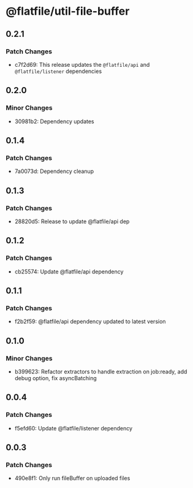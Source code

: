 # @flatfile/util-file-buffer

## 0.2.1

### Patch Changes

- c7f2d69: This release updates the `@flatfile/api` and `@flatfile/listener` dependencies

## 0.2.0

### Minor Changes

- 30981b2: Dependency updates

## 0.1.4

### Patch Changes

- 7a0073d: Dependency cleanup

## 0.1.3

### Patch Changes

- 28820d5: Release to update @flatfile/api dep

## 0.1.2

### Patch Changes

- cb25574: Update @flatfile/api dependency

## 0.1.1

### Patch Changes

- f2b2f59: @flatfile/api dependency updated to latest version

## 0.1.0

### Minor Changes

- b399623: Refactor extractors to handle extraction on job:ready, add debug option, fix asyncBatching

## 0.0.4

### Patch Changes

- f5efd60: Update @flatfile/listener dependency

## 0.0.3

### Patch Changes

- 490e8f1: Only run fileBuffer on uploaded files
